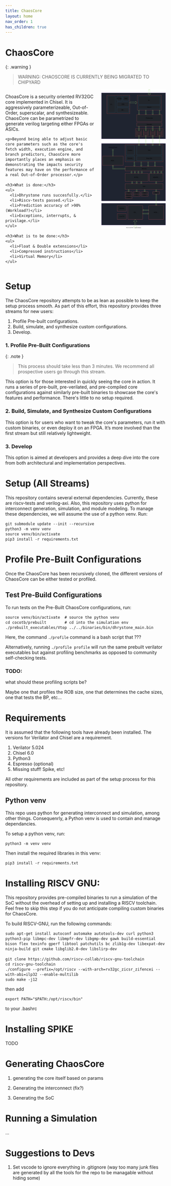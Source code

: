 ```yaml
---
title: ChaosCore
layout: home
nav_order: 1
has_children: true
---
```



# ChaosCore

{: .warning }
> WARNING: CHAOSCORE IS CURRENTLY BEING MIGRATED TO CHIPYARD



<div style="display: flex; align-items: flex-start;">
  <div style="flex: 1; padding-right: 20px;">
    <p>ChoasCore is a security oriented RV32GC core implemented in Chisel. It is aggressively parameterizeable, Out-of-Order, superscalar, and synthesizeable.  ChaosCore can be parametrized to generate verilog targeting either FPGAs or ASICs.</p>

    <p>Beyond being able to adjust basic core parameters such as the core's fetch width, execution engine, and branch predictors, ChaosCore more importantly places an emphasis on demonstrating the impacts security features may have on the performance of a real Out-of-Order processor.</p>

    <h3>What is done:</h3>
    <ul>
      <li>Dhrystone runs succesfully.</li>
      <li>Riscv-tests passed.</li>
      <li>Prediction accuracy of >90% (Workload?)</li>
      <li>Exceptions, interrupts, & privilage.</li>
    </ul>

    <h3>What is to be done:</h3>
    <ul>
      <li>Float & Double extensions</li>
      <li>Compressed instructions</li>
      <li>Virtual Memory</li>
    </ul>

  </div>

  <div style="max-width: 40%;">
    <img src="drawio/Core.drawio.svg" style="max-width: 100%;"/>
  </div>
</div>



# Setup
The ChaosCore repository attempts to be as lean as possible to keep the setup process smooth. As part of this effort, this repository provides three streams for new users:

1. Profile Pre-built configurations.
2. Build, simulate, and synthesize custom configurations.
3. Develop. 


### 1. Profile Pre-Built Configurations

{: .note }
> This process should take less than 3 minutes. We recommend all prospective users go through this stream.

This option is for those interested in quickly seeing the core in action. It runs a series of pre-built, pre-verilated, and pre-compiled core configurations against similarly pre-built binaries to showcase the core's features and performance. There's little to no setup required.

### 2. Build, Simulate, and Synthesize Custom Configurations

This option is for users who want to tweak the core's parameters, run it with custom binaries, or even deploy it on an FPGA. It’s more involved than the first stream but still relatively lightweight.

### 3. Develop

This option is aimed at developers and provides a deep dive into the core from both architectural and implementation perspectives.


# Setup (All Streams)

This repository contains several external dependencies. Currently, these are riscv-tests and verilog-axi. Also, this repository uses python for interconnect generation, simulation, and module modeling. To manage these dependencies, we will assume the use of a python venv. Run:

```
git submodule update --init --recursive
python3 -m venv venv
source venv/bin/activate
pip3 install -r requirements.txt
```




# Profile Pre-Built Configurations

Once the ChaosCore has been recursively cloned, the different versions of ChaosCore can be either tested or profiled. 

## Test Pre-Build Configurations

To run tests on the Pre-Built ChaosCore configurations, run: 

```
source venv/bin/activate  # source the python venv
cd cocotb/prebuilt        # cd into the simulation env
./prebuilt_executables/Vtop ../../binaries/bin/dhrystone_main.bin 
```

Here, the command `./profile` command is a bash script that ???


Alternatively, running `./profile profile` will run the same prebuilt verilator executables but against profiling benchmarks as opposed to community self-checking tests. 


### TODO: 

what should these profiling scripts be?


Maybe one that profiles the ROB size, one that determines the cache sizes, one that tests the BP, etc...







# Requirements 

It is assumed that the following tools have already been installed. The versions for Verilator and Chisel are a requirement.

1. Verilator 5.024
2. Chisel 6.0
3. Python3
4. Espresso (optional)
5. Missing stuff! Spike, etc!

All other requirements are included as part of the setup process for this repository.


## Python venv

This repo uses python for generating interconnect and simulation, among other things. Consequenrly, a Python venv is used to contain and manage dependancies. 

To setup a python venv, run:

```
python3 -m venv venv
```

Then install the required libraries in this venv:

```
pip3 install -r requirements.txt
```

# Installing RISCV GNU:

This repository provides pre-compiled binaries to run a simulation of the SoC without the overhead of setting up and installing a RISCV toolchain. Feel free to skip this step if you do not anticipate compiling custom binaries for ChaosCore.

To build RISCV-GNU, run the following commands: 
```
sudo apt-get install autoconf automake autotools-dev curl python3 python3-pip libmpc-dev libmpfr-dev libgmp-dev gawk build-essential bison flex texinfo gperf libtool patchutils bc zlib1g-dev libexpat-dev ninja-build git cmake libglib2.0-dev libslirp-dev

git clone https://github.com/riscv-collab/riscv-gnu-toolchain
cd riscv-gnu-toolchain
./configure --prefix=/opt/riscv --with-arch=rv32gc_zicsr_zifencei --with-abi=ilp32 --enable-multilib
sudo make -j12
```
then add 
```
export PATH="$PATH:/opt/riscv/bin"
```
to your .bashrc

# Installing SPIKE

TODO


# Generating ChaosCore

1) generating the core itself based on params

2) Generating the interconnect (fix?)

3) Generating the SoC


# Running a Simulation


...



# Suggestions to Devs
1) Set vscode to ignore everything in .gitignore (way too many junk files are generated by all the tools for the repo to be managable without hiding some)



